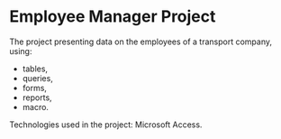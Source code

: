 # Employee Manager Project

The project presenting data on the employees of a transport company, using:
- tables,
- queries,
- forms,
- reports,
- macro.

Technologies used in the project: Microsoft Access.
